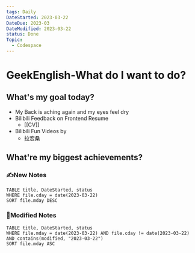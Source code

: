 ```yaml
---
tags: Daily
DateStarted: 2023-03-22
DateDue: 2023-03
DateModified: 2023-03-22
status: Done
Topic:
  - Codespace
---
```


# GeekEnglish-What do I want to do?

## What's my goal today?

- My Back is aching again and my eyes feel dry
- Bilibili Feedback on Frontend Resume
  - [[CV]]
- Bilibili Fun Videos by
  - 拉宏桑

## What're my biggest achievements?

### ✍️New Notes

```dataview
TABLE title, DateStarted, status
WHERE file.cday = date(2023-03-22)
SORT file.mday DESC
```

### 📝Modified Notes

```dataview
TABLE title, DateStarted, status
WHERE file.mday = date(2023-03-22) AND file.cday != date(2023-03-22) AND contains(modified, "2023-03-22")
SORT file.mday ASC
```
